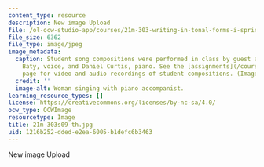 ```yaml
---
content_type: resource
description: New image Upload
file: /ol-ocw-studio-app/courses/21m-303-writing-in-tonal-forms-i-spring-2009/1216b252ddede2ea6005b1defc6b3463_21m-303s09-th.jpg
file_size: 6362
file_type: image/jpeg
image_metadata:
  caption: Student song compositions were performed in class by guest artists Janna
    Baty, voice, and Daniel Curtis, piano. See the [assignments](/courses/21m-303-writing-in-tonal-forms-i-spring-2009/video_galleries/assignments)
    page for video and audio recordings of student compositions. (Image by MIT OpenCourseWare.)
  credit: ''
  image-alt: Woman singing with piano accompanist.
learning_resource_types: []
license: https://creativecommons.org/licenses/by-nc-sa/4.0/
ocw_type: OCWImage
resourcetype: Image
title: 21m-303s09-th.jpg
uid: 1216b252-dded-e2ea-6005-b1defc6b3463
---
```

New image Upload